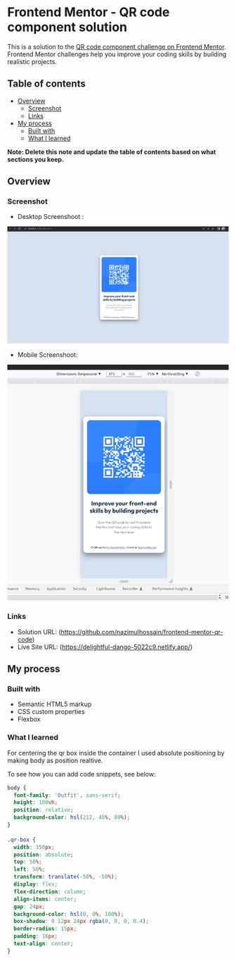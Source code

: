 # Frontend Mentor - QR code component solution

This is a solution to the [QR code component challenge on Frontend Mentor](https://www.frontendmentor.io/challenges/qr-code-component-iux_sIO_H). Frontend Mentor challenges help you improve your coding skills by building realistic projects.

## Table of contents

- [Overview](#overview)
  - [Screenshot](#screenshot)
  - [Links](#links)
- [My process](#my-process)
  - [Built with](#built-with)
  - [What I learned](#what-i-learned)

**Note: Delete this note and update the table of contents based on what sections you keep.**

## Overview

### Screenshot

- Desktop Screenshoot :

![](./desktop-screen.png)

- Mobile Screenshoot:

![](./mobile-screen.png)

### Links

- Solution URL: (https://github.com/nazimulhossain/frontend-mentor-qr-code)
- Live Site URL: (https://delightful-dango-5022c9.netlify.app/)

## My process

### Built with

- Semantic HTML5 markup
- CSS custom properties
- Flexbox

### What I learned

For centering the qr box inside the container I used absolute positioning by making body as position realtive.

To see how you can add code snippets, see below:

```css
body {
  font-family: 'Outfit', sans-serif;
  height: 100vh;
  position: relative;
  background-color: hsl(212, 45%, 89%);
}

.qr-box {
  width: 350px;
  position: absolute;
  top: 50%;
  left: 50%;
  transform: translate(-50%, -50%);
  display: flex;
  flex-direction: column;
  align-items: center;
  gap: 24px;
  background-color: hsl(0, 0%, 100%);
  box-shadow: 0 12px 24px rgba(0, 0, 0, 0.4);
  border-radius: 15px;
  padding: 16px;
  text-align: center;
}
```
